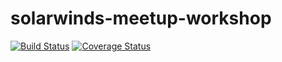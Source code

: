 # solarwinds-meetup-workshop
[![Build Status](https://secure.travis-ci.org/gantrior/solarwinds-meetup-workshop.png?branch=master)](https://travis-ci.org/gantrior/solarwinds-meetup-workshop)
[![Coverage Status](https://coveralls.io/repos/gantrior/solarwinds-meetup-workshop/badge.svg?branch=master)](https://coveralls.io/r/gantrior/solarwinds-meetup-workshop/?branch=master)
